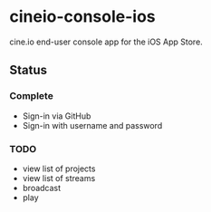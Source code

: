 # cineio-console-ios

cine.io end-user console app for the iOS App Store.

## Status

### Complete

- Sign-in via GitHub
- Sign-in with username and password

### TODO

- view list of projects
- view list of streams
- broadcast
- play

